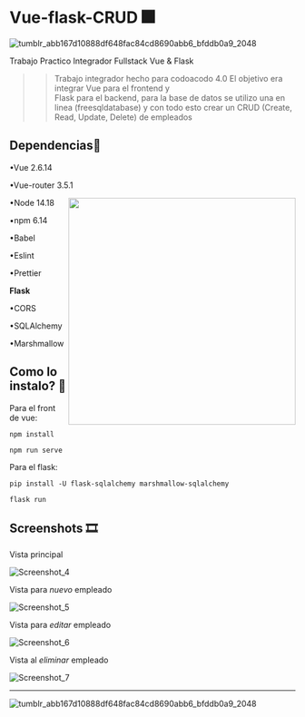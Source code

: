 # Vue-flask-CRUD 🎆
![tumblr_abb167d10888df648fac84cd8690abb6_bfddb0a9_2048](https://user-images.githubusercontent.com/72955349/179334588-f570b3b8-4ac2-4dae-a370-9c17a76b4b57.jpg)

Trabajo Practico Integrador Fullstack Vue & Flask 

>> Trabajo integrador hecho para codoacodo 4.0 
>> El objetivo era integrar Vue para el frontend y  
>> Flask para el backend, para la base de datos se utilizo 
>> una en linea (freesqldatabase) y con todo esto crear un CRUD (Create, Read, Update, Delete) de empleados


## Dependencias🎀

•Vue 2.6.14 </p>
•Vue-router 3.5.1 </p>
<img src="https://user-images.githubusercontent.com/72955349/179333996-301bce11-7e8b-4d8c-bc8e-798130fadb0e.png" min-width="400px" max-width="400px" width="400px" align="right">
•Node 14.18 </p>
•npm 6.14 </p>
•Babel </p>
•Eslint </p>
•Prettier </p>


**Flask** </p>
•CORS </p>
•SQLAlchemy </p>
•Marshmallow </p>



## Como lo instalo? 🎐

Para el front de vue:

`npm install`

`npm run serve`

Para el flask:

`pip install -U flask-sqlalchemy marshmallow-sqlalchemy`

`flask run`

## Screenshots 🎞

Vista principal </p>
![Screenshot_4](https://user-images.githubusercontent.com/72955349/179332498-63445a7d-08f8-4e4e-a9b9-80190d01b91c.png)

Vista para *nuevo* empleado </p>
![Screenshot_5](https://user-images.githubusercontent.com/72955349/179332694-b125d074-85ee-43de-aed2-bd48692897dc.png)

Vista para *editar* empleado </p>
![Screenshot_6](https://user-images.githubusercontent.com/72955349/179332817-a31cd7c3-6a69-44c6-8439-2730012b87a9.png)

Vista al *eliminar* empleado </p>
![Screenshot_7](https://user-images.githubusercontent.com/72955349/179332901-a3d4ceec-823b-4104-ba2a-6b1b2239edc1.png)


<hr>

![tumblr_abb167d10888df648fac84cd8690abb6_bfddb0a9_2048](https://user-images.githubusercontent.com/72955349/179334588-f570b3b8-4ac2-4dae-a370-9c17a76b4b57.jpg)



